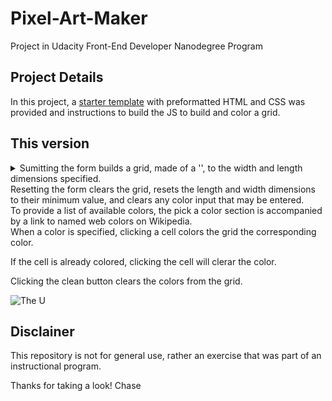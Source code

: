 # Pixel-Art-Maker
Project in Udacity Front-End Developer Nanodegree Program
## Project Details
In this project, a [starter template](https://github.com/udacity/project-pixel-art-maker-starter) with preformatted HTML and CSS was provided and instructions to build the JS to build and color a grid. 
## This version 
<details>
<summary>Sumitting the form builds a grid, made of a '<table>', to the width and length dimensions specified.</summary>
<summary>Resetting the form clears the grid, resets the length and width dimensions to their minimum value, and clears any color input that may be entered.</summary>
<summary>To provide a list of available colors, the pick a color section is accompanied by a link to named web colors on Wikipedia.</summary>
<summary>When a color is specified, clicking a cell colors the grid the corresponding color.</summary>
  <p>If the cell is already colored, clicking the cell will clerar the color.</p>
<summary>Clicking the clean button clears the colors from the grid.</summary>

![The U](https://farm1.staticflickr.com/785/27201200298_a0223d4a28_b.jpg)

## Disclainer
This repository is not for general use, rather an exercise that was part of an instructional program.

Thanks for taking a look!
Chase
